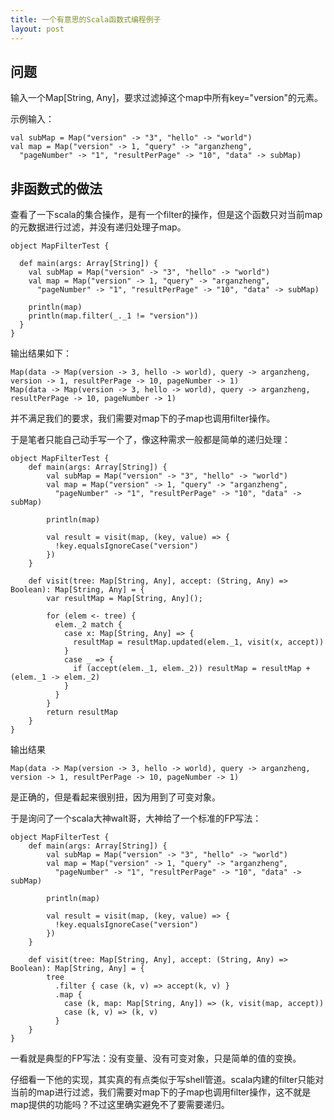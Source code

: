 ```yaml
---
title: 一个有意思的Scala函数式编程例子
layout: post
---
```


问题
----

输入一个Map[String, Any]，要求过滤掉这个map中所有key="version"的元素。

示例输入：

    val subMap = Map("version" -> "3", "hello" -> "world")
    val map = Map("version" -> 1, "query" -> "arganzheng",
      "pageNumber" -> "1", "resultPerPage" -> "10", "data" -> subMap)
      
非函数式的做法
--------------

查看了一下scala的集合操作，是有一个filter的操作，但是这个函数只对当前map的元数据进行过滤，并没有递归处理子map。

    object MapFilterTest {
    
      def main(args: Array[String]) {
        val subMap = Map("version" -> "3", "hello" -> "world")
        val map = Map("version" -> 1, "query" -> "arganzheng",
          "pageNumber" -> "1", "resultPerPage" -> "10", "data" -> subMap)
    
        println(map)
        println(map.filter(_._1 != "version"))
      }
    }

输出结果如下：

    Map(data -> Map(version -> 3, hello -> world), query -> arganzheng, version -> 1, resultPerPage -> 10, pageNumber -> 1)
    Map(data -> Map(version -> 3, hello -> world), query -> arganzheng, resultPerPage -> 10, pageNumber -> 1)

并不满足我们的要求，我们需要对map下的子map也调用filter操作。

于是笔者只能自己动手写一个了，像这种需求一般都是简单的递归处理：

    object MapFilterTest {
        def main(args: Array[String]) {
            val subMap = Map("version" -> "3", "hello" -> "world")
            val map = Map("version" -> 1, "query" -> "arganzheng",
              "pageNumber" -> "1", "resultPerPage" -> "10", "data" -> subMap)
            
            println(map)
            
            val result = visit(map, (key, value) => {
              !key.equalsIgnoreCase("version")
            })
        }
      
        def visit(tree: Map[String, Any], accept: (String, Any) => Boolean): Map[String, Any] = {
            var resultMap = Map[String, Any]();
        
            for (elem <- tree) {
              elem._2 match {
                case x: Map[String, Any] => {
                  resultMap = resultMap.updated(elem._1, visit(x, accept))
                }
                case _ => {
                  if (accept(elem._1, elem._2)) resultMap = resultMap + (elem._1 -> elem._2)
                }
              }
            }
            return resultMap
        }
    }
    
输出结果

    Map(data -> Map(version -> 3, hello -> world), query -> arganzheng, version -> 1, resultPerPage -> 10, pageNumber -> 1)

是正确的，但是看起来很别扭，因为用到了可变对象。

于是询问了一个scala大神walt哥，大神给了一个标准的FP写法：

    object MapFilterTest {
        def main(args: Array[String]) {
            val subMap = Map("version" -> "3", "hello" -> "world")
            val map = Map("version" -> 1, "query" -> "arganzheng",
              "pageNumber" -> "1", "resultPerPage" -> "10", "data" -> subMap)
            
            println(map)
            
            val result = visit(map, (key, value) => {
              !key.equalsIgnoreCase("version")
            })
        }
      
        def visit(tree: Map[String, Any], accept: (String, Any) => Boolean): Map[String, Any] = {
            tree
              .filter { case (k, v) => accept(k, v) }
              .map {
                case (k, map: Map[String, Any]) => (k, visit(map, accept))
                case (k, v) => (k, v)
              }
        }
    }
    
一看就是典型的FP写法：没有变量、没有可变对象，只是简单的值的变换。

仔细看一下他的实现，其实真的有点类似于写shell管道。scala内建的filter只能对当前的map进行过滤，我们需要对map下的子map也调用filter操作，这不就是map提供的功能吗？不过这里确实避免不了要需要递归。

    